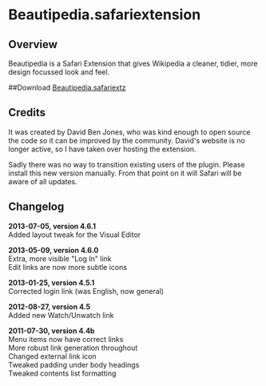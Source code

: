 Beautipedia.safariextension
===========================

## Overview

Beautipedia is a Safari Extension that gives Wikipedia a cleaner, tidier, more design focussed look and feel.

##Download
[Beautipedia.safariextz](http://www.gingerbeardman.com/safari/Beautipedia.safariextz)

## Credits

It was created by David Ben Jones, who was kind enough to open source the code so it can be improved by the community. David's website is no longer active, so I have taken over hosting the extension. 

Sadly there was no way to transition existing users of the plugin. Please install this new version manually. From that point on it will Safari will be aware of all updates.

## Changelog

**2013-07-05, version 4.6.1**  
Added layout tweak for the Visual Editor  

**2013-05-09, version 4.6.0**  
Extra, more visible "Log In" link  
Edit links are now more subtle icons  

**2013-01-25, version 4.5.1**  
Corrected login link (was English, now general)  

**2012-08-27, version 4.5**  
Added new Watch/Unwatch link  

**2011-07-30, version 4.4b**  
Menu items now have correct links  
More robust link generation throughout  
Changed external link icon  
Tweaked padding under body headings  
Tweaked contents list formatting  
